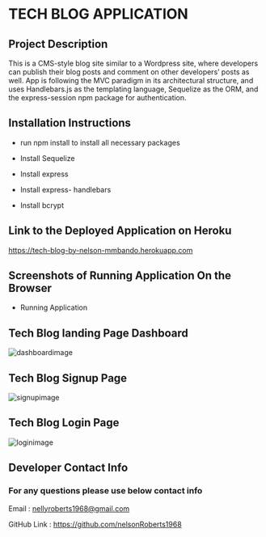 # TECH BLOG APPLICATION

## Project Description

This is a CMS-style blog site similar to a Wordpress site, where developers can publish their 
blog posts and comment on other developers’ posts as well. App is following the MVC paradigm in its 
architectural structure, and uses Handlebars.js as the templating language, Sequelize as the ORM, 
and the express-session npm package for authentication.

## Installation Instructions

* run npm install to install all necessary packages

* Install Sequelize

* Install express

* Install express- handlebars

* Install bcrypt


## Link to the Deployed Application on Heroku

https://tech-blog-by-nelson-mmbando.herokuapp.com


## Screenshots of Running Application On the Browser

* Running Application 

## Tech Blog  landing Page Dashboard
![dashboardimage](https://user-images.githubusercontent.com/16344305/155254384-174b783a-5b9c-4f17-b766-35947dc861d0.png)


## Tech Blog Signup Page
![signupimage](Tech-Blog/public/images/dignuptech.png)


## Tech Blog Login Page
![loginimage](https://user-images.githubusercontent.com/16344305/155254578-c3942b7c-c592-4b13-bbcb-f1542de6cf63.png)


## Developer Contact Info
### For any questions please use below contact info

Email :  nellyroberts1968@gmail.com

GitHub Link : https://github.com/nelsonRoberts1968












